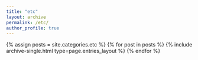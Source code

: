 ```yaml
---
title: "etc"
layout: archive
permalink: /etc/
author_profile: true
---
```

{% assign posts = site.categories.etc %}
{% for post in posts %} {% include archive-single.html type=page.entries_layout %} {% endfor %}